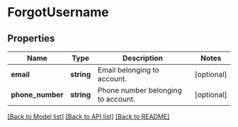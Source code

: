 # ForgotUsername

## Properties
Name | Type | Description | Notes
------------ | ------------- | ------------- | -------------
**email** | **string** | Email belonging to account. | [optional] 
**phone_number** | **string** | Phone number belonging to account. | [optional] 

[[Back to Model list]](../README.md#documentation-for-models) [[Back to API list]](../README.md#documentation-for-api-endpoints) [[Back to README]](../README.md)



